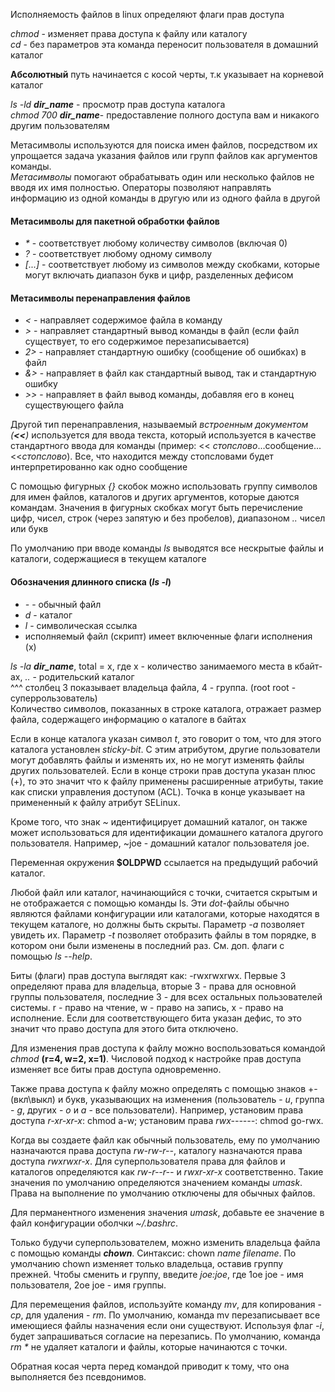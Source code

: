 Исполняемость файлов в linux определяют флаги прав доступа  
  
_chmod_ - изменяет права доступа к файлу или каталогу  
_cd_ - без параметров эта команда переносит пользователя в домашний каталог  
  
**Абсолютный** путь начинается с косой черты, т.к указывает на корневой каталог  
  
_ls -ld **dir_name**_ - просмотр прав доступа каталога  
_chmod 700 **dir_name**_- предоставление полного доступа вам и никакого другим пользователям  
  
Метасимволы используются для поиска имен файлов, посредством их упрощается задача указания файлов или групп файлов как аргументов команды.  
_Метасимволы_ помогают обрабатывать один или несколько файлов не вводя их имя полностью. Операторы позволяют направлять информацию из одной команды в другую или из одного файла в другой
  
#### Метасимволы для пакетной обработки файлов  
* _*_ - соответствует любому количеству символов (включая 0)  
* _?_ - соответствует любому одному символу  
* _[...]_ - соответствует любому из символов между скобками, которые могут включать диапазон букв и цифр, разделенных дефисом  
  
#### Метасимволы перенаправления файлов  
* _<_ - направляет содержимое файла в команду  
* _>_ - направляет стандартный вывод команды в файл (если файл существует, то его содержимое перезаписывается)  
* _2>_ - направляет стандартную ошибку (сообщение об ошибках) в файл  
* _&>_ - направляет в файл как стандартный вывод, так и стандартную ошибку  
* _>>_ - направляет в файл вывод команды, добавляя его в конец существующего файла  
  
Другой тип перенаправления, называемый _встроенным документом (**<<**)_ используется для ввода текста, который используется в качестве стандартного ввода для команды (пример: << _стопслово_...сообщение...<<_стопслово_). Все, что находится между стопсловами будет интерпретированно как одно сообщение  
  
С помощью фигурных _{}_ скобок можно использовать группу символов для имен файлов, каталогов и других аргументов, которые даются командам. Значения в фигурных скобках могут быть перечисление цифр, чисел, строк (через запятую и без пробелов), диапазоном _.._ чисел или букв  
  
По умолчанию при вводе команды _ls_ выводятся все нескрытые файлы и каталоги, содержащиеся в текущем каталоге  
  
#### Обозначения длинного списка (_ls -l_)  
* _-_ - обычный файл  
* _d_ - каталог  
* _l_ - символическая ссылка  
* исполняемый файл (скрипт) имеет включенные флаги исполнения (х)  
  
_ls -la **dir_name**_, total = x, где х - количество занимаемого места в кбайт-ах, _.._ - родительский каталог  
^^^ столбец 3 показывает владельца файла, 4 - группа. (root root - суперрользователь)  
Количество символов, показанных в строке каталога, отражает размер файла, содержащего информацию о каталоге в байтах  
  
Если в конце каталога указан символ _t_, это говорит о том, что для этого каталога установлен _sticky-bit_. С этим атрибутом, другие пользователи могут добавлять файлы и изменять их, но не могут изменять файлы других пользователей. Если в конце строки прав доступа указан плюс (+), то это значит что к файлу применены расширенные атрибуты, такие как списки управления доступом (ACL). Точка в конце указывает на примененный к файлу атрибут SELinux.  
  
Кроме того, что знак _~_ идентифицирует домашний каталог, он также может использоваться для идентификации домашнего каталога другого пользователя. Например, ~joe - домашний каталог пользователя joe.  
  
Переменная окружения **$OLDPWD** ссылается на предыдущий рабочий каталог.  
  
Любой файл или каталог, начинающийся с точки, считается скрытым и не отображается с помощью команды ls. Эти _dot_-файлы обычно являются файлами конфигурации или каталогами, которые находятся в текущем каталоге, но должны быть скрыты. Параметр _-а_ позволяет увидеть их. Параметр _-t_ позволяет отобразить файлы в том порядке, в котором они были изменены в последний раз. См. доп. флаги с помощью _ls --help_.  
  
Биты (флаги) прав доступа выглядят как: -rwxrwxrwx. Первые 3 определяют права для владельца, вторые 3 - права для основной группы пользователя, последние 3 - для всех остальных пользователей системы. r - право на чтение, w - право на запись,  x - право на исполнение. Если для соответствующего бита указан дефис, то это значит что право доступа для этого бита отключено.  
  
Для изменения прав доступа к файлу можно воспользоваться командой _chmod_ **(r=4, w=2, x=1)**. Числовой подход к настройке прав доступа изменяет все биты прав доступа одновременно.  
  
Также права доступа к файлу можно определять с помощью знаков +\-(вкл\выкл) и букв, указывающих на изменения (пользователь - _u_, группа - _g_, других - _о_ и _а_ - все пользователи). Например, установим права доступа _r-xr-xr-x_: chmod a-w; установим права _rwx------_: chmod go-rwx.  
  
Когда вы создаете файл как обычный пользователь, ему по умолчанию назначаются права доступа _rw-rw-r--_, каталогу назначаются права доступа _rwxrwxr-x_. Для суперпользователя права для файлов и каталогов определяются как _rw-r--r--_ и _rwxr-xr-x_ соответственно. Такие значения по умолчанию определяются значением команды _umask_. Права на выполнение по умолчанию отключены для обычных файлов.  
  
Для перманентного изменения значения _umask_, добавьте ее значение в файл конфигурации оболчки _~/.bashrc_.  
  
Только будучи суперпользователем, можно изменить владельца файла с помощью команды **_chown_**. Синтаксис: chown _name filename_. По умолчанию chown изменяет только владельца, оставив группу прежней. Чтобы сменить и группу, введите _joe:joe_, где 1ое joe - имя пользователя, 2ое joe - имя группы.  
  
Для перемещения файлов, используйте команду _mv_, для копирования - _cp_, для удаления - _rm_. По умолчанию, команда mv перезаписывает все имеющиеся файлы назначения если они существуют. Используя флаг _-i_, будет запрашиваться согласие на перезапись. По умолчанию, команда _rm *_ не удаляет каталоги и файлы, которые начинаются с точки.  
  
Обратная косая черта перед командой приводит к тому, что она выполняется без псевдонимов.